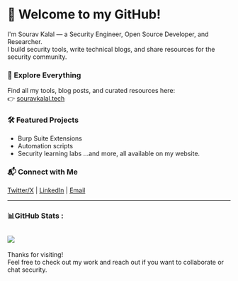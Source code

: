 # 👋 Welcome to my GitHub!

I'm Sourav Kalal — a Security Engineer, Open Source Developer, and Researcher.  
I build security tools, write technical blogs, and share resources for the security community.

### 🚀 Explore Everything
Find all my tools, blog posts, and curated resources here:  
👉 [souravkalal.tech](https://souravkalal.tech)

### 🛠️ Featured Projects
- Burp Suite Extensions
- Automation scripts
- Security learning labs
...and more, all available on my website.

### 📬 Connect with Me
[Twitter/X](https://twitter.com/Ano_F_) | 
[LinkedIn](https://linkedin.com/in/sourav-kalal) | 
[Email](mailto:kalalsourav20@gmail.com)

---
### 📊GitHub Stats :
![](https://github-readme-stats.vercel.app/api/top-langs/?username=Anof-cyber&langs_count=10&theme=radical&hide_border=false&include_all_commits=true&count_private=true&layout=compact)
---
Thanks for visiting!  
Feel free to check out my work and reach out if you want to collaborate or chat security.

